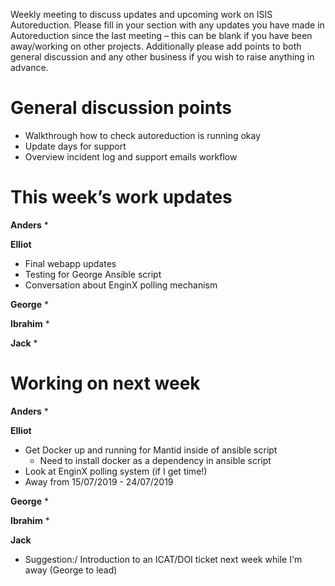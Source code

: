 Weekly meeting to discuss updates and upcoming work on ISIS Autoreduction.
Please fill in your section with any updates you have made in Autoreduction since the last meeting – this can be blank if you have been away/working on other projects. Additionally please add points to both general discussion and any other business if you wish to raise anything in advance. 

General discussion points
=========================
* Walkthrough how to check autoreduction is running okay
* Update days for support
* Overview incident log and support emails workflow


This week’s work updates
========================

**Anders**
* 

**Elliot**
* Final webapp updates
* Testing for George Ansible script
* Conversation about EnginX polling mechanism

**George**
* 

**Ibrahim**
* 

**Jack**
* 

Working on next week
====================

**Anders**
*

**Elliot**
* Get Docker up and running for Mantid inside of ansible script
  * Need to install docker as a dependency in ansible script
* Look at EnginX polling system (if I get time!)
* Away from 15/07/2019 - 24/07/2019

**George**
*

**Ibrahim**
* 

**Jack**
* Suggestion:/ Introduction to an ICAT/DOI ticket next week while I'm away (George to lead)
